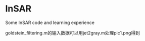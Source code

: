 # InSAR
Some InSAR code and learning experience

goldstein_filtering.m的输入数据可以用jet2gray.m处理pic1.png得到
